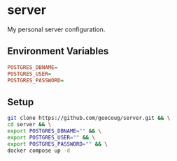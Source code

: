 # server

My personal server configuration.

## Environment Variables

```ini
POSTGRES_DBNAME=
POSTGRES_USER=
POSTGRES_PASSWORD=
```

## Setup

```sh
git clone https://github.com/geocoug/server.git && \
cd server && \
export POSTGRES_DBNAME="" && \
export POSTGRES_USER="" && \
export POSTGRES_PASSWORD="" && \
docker compose up -d
```
